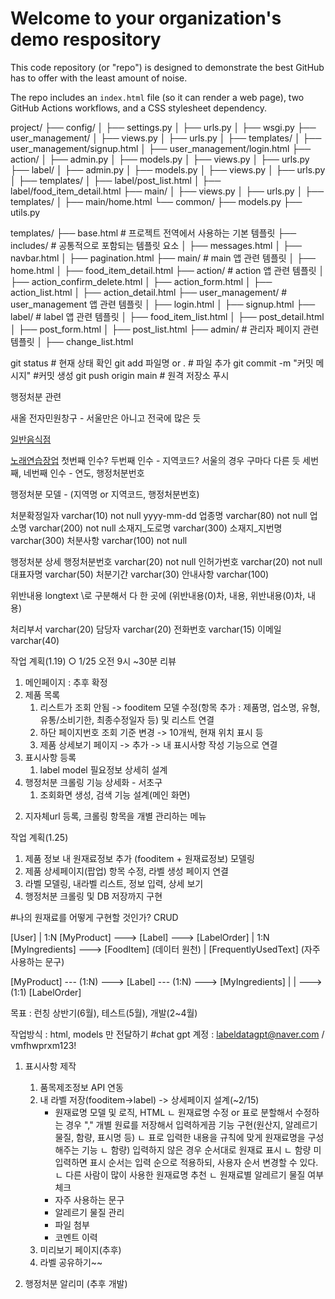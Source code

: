 # Welcome to your organization's demo respository
This code repository (or "repo") is designed to demonstrate the best GitHub has to offer with the least amount of noise.

The repo includes an `index.html` file (so it can render a web page), two GitHub Actions workflows, and a CSS stylesheet dependency.

project/
├── config/
│   ├── settings.py
│   ├── urls.py
│   ├── wsgi.py
├── user_management/
│   ├── views.py
│   ├── urls.py
│   ├── templates/
│       ├── user_management/signup.html
│       ├── user_management/login.html
├── action/
│   ├── admin.py
│   ├── models.py
│   ├── views.py
│   ├── urls.py
├── label/
│   ├── admin.py
│   ├── models.py
│   ├── views.py
│   ├── urls.py
│   ├── templates/
│       ├── label/post_list.html
│       ├── label/food_item_detail.html
├── main/
│   ├── views.py
│   ├── urls.py
│   ├── templates/
│       ├── main/home.html
└── common/
    ├── models.py
    ├── utils.py


templates/
├── base.html               # 프로젝트 전역에서 사용하는 기본 템플릿
├── includes/               # 공통적으로 포함되는 템플릿 요소
│   ├── messages.html
│   ├── navbar.html
│   ├── pagination.html
├── main/                   # main 앱 관련 템플릿
│   ├── home.html
│   ├── food_item_detail.html
├── action/                 # action 앱 관련 템플릿
│   ├── action_confirm_delete.html
│   ├── action_form.html
│   ├── action_list.html
│   ├── action_detail.html
├── user_management/        # user_management 앱 관련 템플릿
│   ├── login.html
│   ├── signup.html
├── label/                  # label 앱 관련 템플릿
│   ├── food_item_list.html
│   ├── post_detail.html
│   ├── post_form.html
│   ├── post_list.html
├── admin/                  # 관리자 페이지 관련 템플릿
│   ├── change_list.html

git status # 현재 상태 확인
git add 파일명 or . # 파일 추가
git commit -m "커밋 메시지" #커밋 생성
git push origin main # 원격 저장소 푸시


행정처분 관련

 
새올 전자민원창구 - 서울만은 아니고 전국에 많은 듯

<a href="javascript:fncViewDtl('SNTX',
						'5670123',
						'2025',
						'13',
						'CMM')">일반음식점</a>

<a href="javascript:fncViewDtl('CDFX',
						'5670123',
						'2025',
						'100001',
						'CMM')">노래연습장업</a>
첫번째 인수?
두번째 인수 - 지역코드? 서울의 경우 구마다 다른 듯
세번째, 네번째 인수 - 연도, 행정처분번호



행정처분 모델 - (지역명 or 지역코드, 행정처분번호)

처분확정일자	varchar(10)		not null		yyyy-mm-dd
업종명		varchar(80)		not null
업소명		varchar(200)	not null
소재지_도로명	varchar(300)
소재지_지번명	varchar(300)
처분사항		varchar(100)	not null

행정처분 상세
행정처분번호	varchar(20)		not null
인허가번호		varchar(20)		not null
대표자명		varchar(50)
처분기간		varchar(30)
안내사항		varchar(100)

위반내용		longtext					\로 구분해서 다 한 곳에 (위반내용(0)차, 내용, 위반내용(0)차, 내용)

처리부서		varchar(20)
담당자		varchar(20)
전화번호		varchar(15)
이메일		varchar(40)


작업 계획(1.19)
○ 1/25 오전 9시 ~30분 리뷰

1. 메인페이지 : 추후 확정
2. 제품 목록
   1) 리스트가 조회 안됨 -> fooditem 모델 수정(항목 추가 : 제품명, 업소명, 유형, 유통/소비기한, 최종수정일자 등) 및 리스트 연결
   2) 하단 페이지번호 조회 기준 변경 -> 10개씩, 현재 위치 표시 등
   3) 제품 상세보기 페이지 -> 추가 -> 내 표시사항 작성 기능으로 연결
3. 표시사항 등록
   1) label model 필요정보 상세히 설계
4. 행정처분 크롤링 기능 상세화 - 서초구
   1) 조회화면 생성, 검색 기능 설계(메인 화면)
 2) 지자체url 등록, 크롤링 항목을 개별 관리하는 메뉴


작업 계획(1.25)

1. 제품 정보 내 원재료정보 추가 (fooditem + 원재료정보) 모델링
2. 제품 상세페이지(팝업) 항목 수정, 라벨 생성 페이지 연결
3. 라벨 모델링, 내라벨 리스트, 정보 입력, 상세 보기
4. 행정처분 크롤링 및 DB 저장까지 구현

#나의 원재료를 어떻게 구현할 것인가? CRUD

[User]
    | 1:N
[MyProduct] ---> [Label] ---> [LabelOrder]
                       | 1:N
                [MyIngredients] ---> [FoodItem] (데이터 원천)
                       |
                 [FrequentlyUsedText] (자주 사용하는 문구)


[MyProduct]   --- (1:N) ---> [Label]   --- (1:N) ---> [MyIngredients]
                        |
                        |
                        ---> (1:1) [LabelOrder]

				 
목표 : 런칭 상반기(6월), 테스트(5월), 개발(2~4월)

작업방식 : html, models 만 전달하기
#chat gpt 계정 : labeldatagpt@naver.com / vmfhwprxm123!

1. 표시사항 제작
   1) 품목제조정보 API 연동
   2) 내 라벨 저장(fooditem->label) -> 상세페이지 설계(~2/15)
       - 원재료명 모델 및 로직, HTML
       ㄴ 원재료명 수정 or 표로 분할해서 수정하는 경우 "," 개별 원료를 저장해서 입력하게끔 기능 구현(원산지, 알레르기 물질, 함량, 표시명 등)
       ㄴ 표로 입력한 내용을 규칙에 맞게 원재료명을 구성해주는 기능
       ㄴ 함량) 입력하지 않은 경우 순서대로 원재료 표시
       ㄴ 함량 미입력하면 표시 순서는 입력 순으로 적용하되, 사용자 순서 변경할 수 있다.
       ㄴ 다른 사람이 많이 사용한 원재료명 추천
       ㄴ 원재료별 알레르기 물질 여부 체크
      - 자주 사용하는 문구
      - 알레르기 물질 관리
      - 파일 첨부
      - 코멘트 이력
   3) 미리보기 페이지(추후)
   4) 라벨 공유하기~~

2. 행정처분 알리미 (추후 개발)